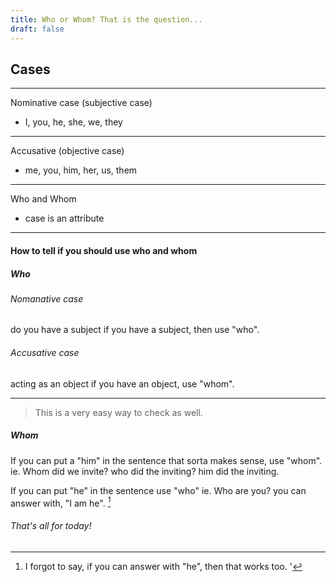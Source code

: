 ```yaml
---
title: Who or Whom? That is the question...
draft: false
---
```

[^1]: I forgot to say, if you can answer with "he", then that works too.
'
## Cases
--- 
Nominative case (subjective case)
  - I, you, he, she, we, they
---
Accusative (objective case)
  - me, you, him, her, us, them
---
Who and Whom
  - case is an attribute
---
#### How to tell if you should use who and whom

##### Who
###### Nomanative case 
do you have a subject
if you have a subject, then use "who".

###### Accusative case 
acting as an object
if you have an object, use "whom".

---
> This is a very easy way to check as well.
##### Whom

If you can put a "him" in the sentence that sorta makes sense, use "whom".
ie. Whom did we invite?
who did the inviting?
him did the inviting.

If you can put "he" in the sentence use "who"
ie. Who are you?
you can answer with, "I am he". [^1]

###### That's all for today!
